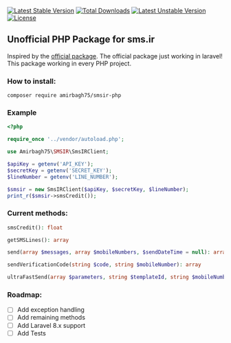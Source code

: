 [![Latest Stable Version](https://poser.pugx.org/amirbagh75/smsir-php/v)](//packagist.org/packages/amirbagh75/smsir-php) [![Total Downloads](https://poser.pugx.org/amirbagh75/smsir-php/downloads)](//packagist.org/packages/amirbagh75/smsir-php) [![Latest Unstable Version](https://poser.pugx.org/amirbagh75/smsir-php/v/unstable)](//packagist.org/packages/amirbagh75/smsir-php) [![License](https://poser.pugx.org/amirbagh75/smsir-php/license)](//packagist.org/packages/amirbagh75/smsir-php)
## Unofficial PHP Package for sms.ir
Inspired by the [official package](https://github.com/TrueMoein/smsir). The official package just working in laravel! This package working in every PHP project.

### How to install:
```
composer require amirbagh75/smsir-php
```

### Example
```php
<?php

require_once '../vendor/autoload.php';

use Amirbagh75\SMSIR\SmsIRClient;

$apiKey = getenv('API_KEY');
$secretKey = getenv('SECRET_KEY');
$lineNumber = getenv('LINE_NUMBER');

$smsir = new SmsIRClient($apiKey, $secretKey, $lineNumber);
print_r($smsir->smsCredit());
```

### Current methods:

```php
smsCredit(): float

getSMSLines(): array

send(array $messages, array $mobileNumbers, $sendDateTime = null): array

sendVerificationCode(string $code, string $mobileNumber): array

ultraFastSend(array $parameters, string $templateId, string $mobileNumber): array 
```
### Roadmap:

- [ ] Add exception handling
- [ ] Add remaining methods
- [ ] Add Laravel 8.x support
- [ ] Add Tests
